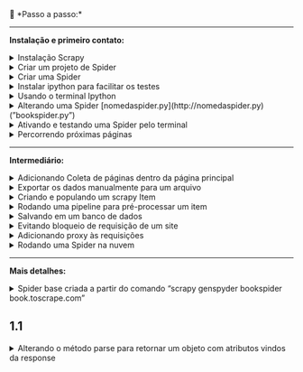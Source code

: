 <aside>
👣 *Passo a passo:*

---
**Instalação e primeiro contato:**

<details>
<summary>Instalação Scrapy</summary>

  -  Criar um novo projeto com ambiente virtual
  -  Abrir terminal e instalar o Scrapy com o comando “pip install Scrapy”
</details>

<details>
<summary>Criar um projeto de Spider</summary>

-  Terminal: “scrapy startproject nomedoprojetoscraper”
</details>

<details>
<summary>Criar uma Spider</summary>

-  Navegar até a pasta “spiders” do projeto Scrapy criado
-  Terminal: “scrapy genspider spidername site.to.scrape.com”
</details>

<details>
<summary>Instalar ipython para facilitar os testes</summary>

-  Terminal: “pip install ipython”
-  No arquivo scrapy.cfg adicionar “SHELL= ipython” em baixo de default
</details>

<details>
<summary>Usando o terminal Ipython</summary>

-  Terminal: “scrapy shell” para ativar o terminal ipython
-  No terminal Ipython (chamaremos de ITerminal):  “fetch('https://books.toscrape.com/')”
-  ITerminal: “response” ← <200 https://books.toscrape.com/>
-  Selecionando um elemento Iterminal: “response.css('article.product_pod')”
-  Sair do ITerminal usando: “exit”

- Tipos de seleção Ipython:
  -  Salvar em uma variável: “books = response.css('article.product_pod')”
  -  Verificar tamanho da lista da variável: “len(books)”
  -  Obter um item da lista: “book = books[0]”
  -  Obter o texto de um elemento “a” dentro de um elemento “h3”: “book.css('h3 a::text').get()”
  -  Obter o texto de um elemento dentro de outro elemento pela Classe: “book.css('.product_price .price_color::text').get()”
  -  Obter o conteúdo de um atributo de um elemento: “book.css('h3 a').attrib['href']” ou “response.css('.next a::attr(href)').get()”
</details>

<details>
<summary>Alterando uma Spider [nomedaspider.py](http://nomedaspider.py) (”bookspider.py”)</summary>

-  Alterar o método parse que receberá a response igual ao ITerminal [Seção 1](#1.1)
</details>

<details>
<summary>Ativando e testando uma Spider pelo terminal</summary>

-  Navegar até a pasta do projeto Scrapy, nesse caso bookscraper
-  Terminal: “scrapy crawl bookspider”  Nota: o item “'item_scraped_count': 20” referencia a quantidade de itens raspados.
</details>

<details>
<summary>Percorrendo próximas páginas</summary>

-  Encontrar o elemento responsável pelo link da próxima página, nesse caso, “response.css('.next a::attr(href)').get()”
-  Adicionar lógica para percorrer próximas páginas usando callback “yield response.follow(next_page_url, callback=self.parse)” [1.2](https://www.notion.so/Page-3-Scrapy-Project-4aa86e19a54c459c9b5d4465e564ea92?pvs=21)
</details>
</aside>

<aside>
  
---
**Intermediário:**

<details>
<summary>Adicionando Coleta de páginas dentro da página principal</summary>

- Adicionar coleta de cada url de uma página do livro
- Adicionar método para coletar informações de uma página usando callback “yield response.follow(book_url, callback=self.parse_book_page)” [2.](https://www.notion.so/Page-3-Scrapy-Project-4aa86e19a54c459c9b5d4465e564ea92?pvs=21)
</details>

<details>
<summary>Exportar os dados manualmente para um arquivo</summary>

- Terminal: “scrapy crawl bookspider -O bookdata.csv” para criar em formato csv
- Terminal: “scrapy crawl bookspider -O bookdata.json” para criar em formato json
- Terminal: “scrapy crawl bookspider -o bookdata.json” para adicionar em formato json
</details>

<details>
<summary>Criando e populando um scrapy Item</summary>

- Criar uma classe para o item no arquivo items.py [3.](https://www.notion.so/Page-3-Scrapy-Project-4aa86e19a54c459c9b5d4465e564ea92?pvs=21)
- Popular a classe do livro [3.1](https://www.notion.so/Page-3-Scrapy-Project-4aa86e19a54c459c9b5d4465e564ea92?pvs=21)
</details>

<details>
<summary>Rodando uma pipeline para pré-processar um item</summary>

- Habilitar a spider no arquivo de configurações da spider “settings.py” descomentando o objeto ITEM_PIPELINES = {}
  Nota: Em “ITEM_PIPELINES = {"bookscraper.pipelines.BookscraperPipeline": 300, }” o número 300 representa a prioridade, onde, quanto menor o valor mais “cedo” a pipeline vai rodar.
- Alterar o método process_item do item no arquivo “pipelines.py” [4.](https://www.notion.so/Page-3-Scrapy-Project-4aa86e19a54c459c9b5d4465e564ea92?pvs=21)
</details>

<details>
<summary>Salvando em um banco de dados</summary>

- Podemos adicionar no arquivo de configurações da spider “settings.py” um objeto FEEDS = {'booksdata.json': {'format': 'json'}} para definir um formato padrão de saída quando rodarmos o comando “scrapy crawl bookspider” que é equivalente ao comando “scrapy crawl bookspider -O cleandata.json”
- Podemos também sobrescrever uma configuração do arquivo settings.py dentro do arquivo bookspider.py (arquivo referente à spider), basta adicionar  “custom_settings = { 'FEEDS': { 'booksdata.json': {'format': 'json'}, 'overwrite': True }}” ao código
- Baixar e instalar SQLITE.
- Adicionar uma classe no arquivo pipelines.py para lidar com o banco [5.](https://www.notion.so/Page-3-Scrapy-Project-4aa86e19a54c459c9b5d4465e564ea92?pvs=21)
- Adicionar um item no objeto ITEM_PIPELINES no arquivo settings.py com: "bookscraper.pipelines.SaveToSQLitePipeline": 400,"
</details>

<details>
<summary>Evitando bloqueio de requisição de um site</summary>

- Criar método para adicionar header ao request [6.](https://www.notion.so/Page-3-Scrapy-Project-4aa86e19a54c459c9b5d4465e564ea92?pvs=21)
- Adicionar variáveis que o método necessitar [6.1](https://www.notion.so/Page-3-Scrapy-Project-4aa86e19a54c459c9b5d4465e564ea92?pvs=21)
- Adicionar middleware ao arquivo settings.py [6.2](https://www.notion.so/Page-3-Scrapy-Project-4aa86e19a54c459c9b5d4465e564ea92?pvs=21)
</details>

<details>
<summary>Adicionando proxy às requisições</summary>

- Adicionar configuração de proxy ao arquivo settings.py [7.](https://www.notion.so/Page-3-Scrapy-Project-4aa86e19a54c459c9b5d4465e564ea92?pvs=21)
- Alternativa usando um serviço pago [7.1](https://www.notion.so/Page-3-Scrapy-Project-4aa86e19a54c459c9b5d4465e564ea92?pvs=21)
- Alternativa usando scrapeops proxy api [7.2](https://www.notion.so/Page-3-Scrapy-Project-4aa86e19a54c459c9b5d4465e564ea92?pvs=21)
</details>

<details>
<summary>Rodando uma Spider na nuvem </summary>[8.](https://www.notion.so/Page-3-Scrapy-Project-4aa86e19a54c459c9b5d4465e564ea92?pvs=21)

Criando um projeto Scrapy Cloud

---
- Criar uma conta em “[https://app.zyte.com](https://app.zyte.com/o/599648)”
- Ir até a aba Scrapy Cloud
- Criar um novo projeto clicando em “Start Project”
- Em Scrapy Cloud, navegar no projeto criado
- Ir na sessão “SPIDERS/Code & Deploys”
- Clicar no botão “Deploy My code”

Dando deploy do seu projeto

---
- No terminal do seu projeto instalar o “shub” com o comando “pip install shub”
- Terminal: “shub login"
- Fornecer a chave de API após “API key: SUA-CHAVE-API”
- Executar Deploy com o comando “shub deploy PROJECT-ID”
- Aguardar execução do deploy e verificar no Dashboard

Rodando o projeto

---

- No menu de navegação do site do Scrapy Cloud, ir em “JOBS/Dashboard”
- Clicar em “Run”
- Selecionar a Spider que deseja rodar
- Clicar em “Run”

*Nota: Caso não seja importado automaticamente, adicionar ao arquivo “scrapinghub.yml” a linha de código “requirements_file: requirements.txt” para que seja mapeado o arquivo de requirements.txt do projeto.* [Ver tutorial](https://www.notion.so/Page-3-Scrapy-Project-4aa86e19a54c459c9b5d4465e564ea92?pvs=21)
</details>
</aside>


<aside>
  
---
**Mais detalhes:**
<details>
<summary>Spider base criada a partir do comando “scrapy genspyder bookspider book.toscrape.com”</summary>
   
   ```python
    import scrapy
    
    
    class BookspiderSpider(scrapy.Spider):
        name = "bookspider"
        allowed_domains = ["books.toscrape.com"]
        start_urls = ["https://books.toscrape.com"]
    
        def parse(self, response):
            pass
   ```
</details>

## 1.1
<details>
   <summary>  Alterando o método parse para retornar um objeto com atributos vindos da response</summary>
   ```python
    import scrapy


    class BookspiderSpider(scrapy.Spider):
        name = "bookspider"
        allowed_domains = ["books.toscrape.com"]
        start_urls = ["https://books.toscrape.com"]
    
        def parse(self, response):
            books = response.css('article.product_pod')
    
    #------------------------------------------------------------------------------------------------
            for book in books:
                yield{
                    'name': book.css('h3 a::text').get(),
                    'price': book.css('div p.price_color::text').get(),
                    'url': book.css('h3 a').attrib['href']
    
                }
   ```
</details>

<aside>
